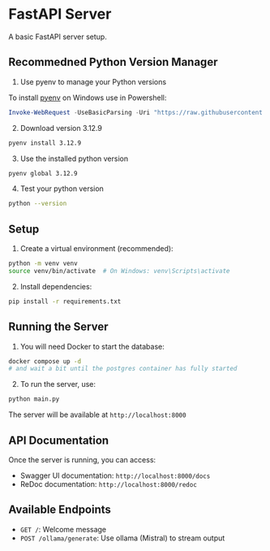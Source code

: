# FastAPI Server

A basic FastAPI server setup.

## Recommedned Python Version Manager

1. Use pyenv to manage your Python versions

To install [pyenv](https://github.com/pyenv-win/pyenv-win) on Windows use in Powershell:

```powershell
Invoke-WebRequest -UseBasicParsing -Uri "https://raw.githubusercontent.com/pyenv-win/pyenv-win/master/pyenv-win/install-pyenv-win.ps1" -OutFile "./install-pyenv-win.ps1"; &"./install-pyenv-win.ps1"
```

2. Download version 3.12.9

```bash
pyenv install 3.12.9
```

3. Use the installed python version

```bash
pyenv global 3.12.9
```

4. Test your python version

```bash
python --version
```

## Setup

1. Create a virtual environment (recommended):

```bash
python -m venv venv
source venv/bin/activate  # On Windows: venv\Scripts\activate
```

2. Install dependencies:

```bash
pip install -r requirements.txt
```

## Running the Server

1. You will need Docker to start the database:

```bash
docker compose up -d
# and wait a bit until the postgres container has fully started 
```

2. To run the server, use:

```bash
python main.py
```

The server will be available at `http://localhost:8000`

## API Documentation

Once the server is running, you can access:

- Swagger UI documentation: `http://localhost:8000/docs`
- ReDoc documentation: `http://localhost:8000/redoc`

## Available Endpoints

- `GET /`: Welcome message
- `POST /ollama/generate`: Use ollama (Mistral) to stream output
